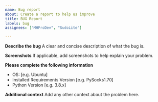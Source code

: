 ```yaml
---
name: Bug report
about: Create a report to help us improve
title: BUG Report
labels: bug
assignees: ["MHProDev", "SudoLite"]

---
```


**Describe the bug**
A clear and concise description of what the bug is.

**Screenshots**
If applicable, add screenshots to help explain your problem.

**Please complete the following information**
 - OS: [e.g. Ubuntu]
 - Installed Requirements Version [e.g. PySocks1.70]
 - Python Version [e.g. 3.8.x]

**Additional context**
Add any other context about the problem here.
